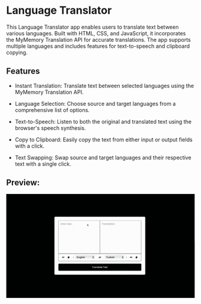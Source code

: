 <h1>Language Translator</h1>

<p>This Language Translator app enables users to translate text between various languages. Built with HTML, CSS, and JavaScript, it incorporates the MyMemory Translation API for accurate translations. The app supports multiple languages and includes features for text-to-speech and clipboard copying.</p>

<h2>Features</h2>

<list>

- Instant Translation: Translate text between selected languages using the MyMemory Translation API.

- Language Selection: Choose source and target languages from a comprehensive list of options.

- Text-to-Speech: Listen to both the original and translated text using the browser's speech synthesis.

- Copy to Clipboard: Easily copy the text from either input or output fields with a click.

- Text Swapping: Swap source and target languages and their respective text with a single click.

</list>

<h2>Preview:</h2>

![](image.gif)
